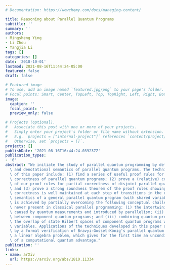 ```yaml
---
# Documentation: https://wowchemy.com/docs/managing-content/

title: Reasoning about Parallel Quantum Programs
subtitle: ''
summary: ''
authors:
- Mingsheng Ying
- Li Zhou
- Yangjia Li
tags: []
categories: []
date: '2018-10-01'
lastmod: 2021-08-16T11:44:24-05:00
featured: false
draft: false

# Featured image
# To use, add an image named `featured.jpg/png` to your page's folder.
# Focal points: Smart, Center, TopLeft, Top, TopRight, Left, Right, BottomLeft, Bottom, BottomRight.
image:
  caption: ''
  focal_point: ''
  preview_only: false

# Projects (optional).
#   Associate this post with one or more of your projects.
#   Simply enter your project's folder or file name without extension.
#   E.g. `projects = ["internal-project"]` references `content/project/deep-learning/index.md`.
#   Otherwise, set `projects = []`.
projects: []
publishDate: '2021-08-16T16:44:24.039237Z'
publication_types:
- '0'
abstract: "We initiate the study of parallel quantum programming by defining the operational\
  \ and denotational semantics of parallel quantum programs. The technical contributions\
  \ of this paper include: (1) find a series of useful proof rules for reasoning about\
  \ correctness of parallel quantum programs; (2) prove a (relative) completeness\
  \ of our proof rules for partial correctness of disjoint parallel quantum programs;\
  \ and (3) prove a strong soundness theorem of the proof rules showing that partial\
  \ correctness is well maintained at each step of transitions in the operational\
  \ semantics of a general parallel quantum program (with shared variables). This\
  \ is achieved by partially overcoming the following conceptual challenges that are\
  \ never present in classical parallel programming: (i) the intertwining of nondeterminism\
  \ caused by quantum measurements and introduced by parallelism; (ii) entanglement\
  \ between component quantum programs; and (iii) combining quantum predicates in\
  \ the overlap of state Hilbert spaces of component quantum programs with shared\
  \ variables. Applications of the techniques developed in this paper are illustrated\
  \ by a formal verification of Bravyi-Gosset-König's parallel quantum algorithm solving\
  \ a linear algebra problem, which gives for the first time an unconditional proof\
  \ of a computational quantum advantage."
publication: ''
links:
- name: arXiv
  url: https://arxiv.org/abs/1810.11334
---
```

